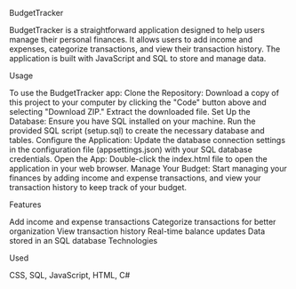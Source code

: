 BudgetTracker

BudgetTracker is a straightforward application designed to help users manage their personal finances. It allows users to add income and expenses, categorize transactions, and view their transaction history. The application is built with JavaScript and SQL to store and manage data.

Usage 

To use the BudgetTracker app:
Clone the Repository: Download a copy of this project to your computer by clicking the "Code" button above and selecting "Download ZIP." Extract the downloaded file.
Set Up the Database:
Ensure you have SQL installed on your machine. Run the provided SQL script (setup.sql) to create the necessary database and tables. Configure the Application:
Update the database connection settings in the configuration file (appsettings.json) with your SQL database credentials. Open the App: Double-click the index.html file to open the application in your web browser.
Manage Your Budget: Start managing your finances by adding income and expense transactions, and view your transaction history to keep track of your budget.


Features 

Add income and expense transactions 
Categorize transactions for better organization 
View transaction history 
Real-time balance updates 
Data stored in an SQL database 
Technologies 


Used

CSS,
SQL,
JavaScript,
HTML,
C#

